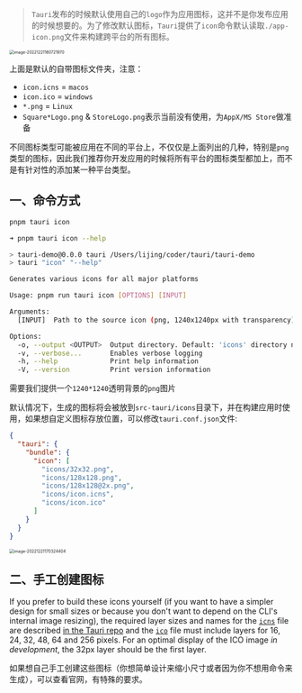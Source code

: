 > `Tauri`发布的时候默认使用自己的`logo`作为应用图标，这并不是你发布应用的时候想要的。为了修改默认图标，`Tauri`提供了`icon`命令默认读取`./app-icon.png`文件来构建跨平台的所有图标。

<img src="https://gitlab.com/lijing-2008/blogpic/-/raw/main/pictures/2022/12/21_16_7_21_image-20221221160721970.png" alt="image-20221221160721970" style="zoom: 50%;" />

上面是默认的自带图标文件夹，注意：

- `icon.icns` = `macos`
- `icon.ico` = `windows`
- `*.png` = `Linux`
- `Square*Logo.png` & `StoreLogo.png`表示当前没有使用，为`AppX/MS Store`做准备

不同图标类型可能被应用在不同的平台上，不仅仅是上面列出的几种，特别是`png`类型的图标，因此我们推荐你开发应用的时候将所有平台的图标类型都加上，而不是有针对性的添加某一种平台类型。

## 一、命令方式

```bash
pnpm tauri icon
```

```bash
➜ pnpm tauri icon --help

> tauri-demo@0.0.0 tauri /Users/lijing/coder/tauri/tauri-demo
> tauri "icon" "--help"

Generates various icons for all major platforms

Usage: pnpm run tauri icon [OPTIONS] [INPUT]

Arguments:
  [INPUT]  Path to the source icon (png, 1240x1240px with transparency) [default: ./app-icon.png]

Options:
  -o, --output <OUTPUT>  Output directory. Default: 'icons' directory next to the tauri.conf.json file
  -v, --verbose...       Enables verbose logging
  -h, --help             Print help information
  -V, --version          Print version information
```

需要我们提供一个`1240*1240`透明背景的`png`图片

默认情况下，生成的图标将会被放到`src-tauri/icons`目录下，并在构建应用时使用，如果想自定义图标存放位置，可以修改`tauri.conf.json`文件:

```json
{
  "tauri": {
    "bundle": {
      "icon": [
        "icons/32x32.png",
        "icons/128x128.png",
        "icons/128x128@2x.png",
        "icons/icon.icns",
        "icons/icon.ico"
      ]
    }
  }
}
```

<img src="https://gitlab.com/lijing-2008/blogpic/-/raw/main/pictures/2022/12/21_17_3_24_image-20221221170324404.png" alt="image-20221221170324404" style="zoom:50%;" />

## 二、手工创建图标

If you prefer to build these icons yourself (if you want to have a simpler design for small sizes or because you don't want to depend on the CLI's internal image resizing), the required layer sizes and names for the [`icns`](https://en.wikipedia.org/wiki/Apple_Icon_Image_format) file are described [in the Tauri repo](https://github.com/tauri-apps/tauri/blob/dev/tooling/cli/src/helpers/icns.json) and the [`ico`](https://en.wikipedia.org/wiki/ICO_(file_format)) file must include layers for 16, 24, 32, 48, 64 and 256 pixels. For an optimal display of the ICO image *in development*, the 32px layer should be the first layer.

如果想自己手工创建这些图标（你想简单设计来缩小尺寸或者因为你不想用命令来生成），可以查看官网，有特殊的要求。